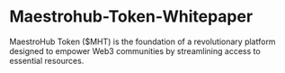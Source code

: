 # Maestrohub-Token-Whitepaper
MaestroHub Token ($MHT) is the foundation of a revolutionary platform designed to empower Web3 communities by streamlining access to essential resources.
